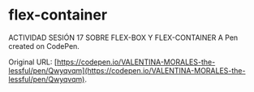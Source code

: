 # flex-container
ACTIVIDAD SESIÓN 17
SOBRE FLEX-BOX Y FLEX-CONTAINER
A Pen created on CodePen.

Original URL: [https://codepen.io/VALENTINA-MORALES-the-lessful/pen/Qwyqvqm](https://codepen.io/VALENTINA-MORALES-the-lessful/pen/Qwyqvqm).

